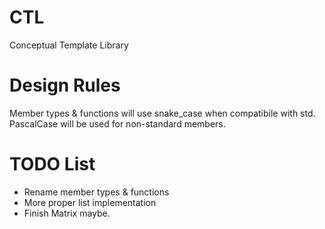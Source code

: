 # CTL
Conceptual Template Library

# Design Rules
Member types & functions will use snake_case when compatibile with std.
PascalCase will be used for non-standard members.

# TODO List
- Rename member types & functions
- More proper list implementation
- Finish Matrix maybe.